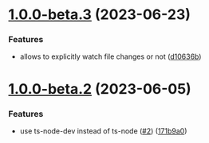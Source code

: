 # [1.0.0-beta.3](https://github.com/alliage-framework/typescript/compare/v1.0.0-beta.2...v1.0.0-beta.3) (2023-06-23)


### Features

* allows to explicitly watch file changes or not ([d10636b](https://github.com/alliage-framework/typescript/commit/d10636b548b13d3ea300d2ea42e7e9a531b665d8))

# [1.0.0-beta.2](https://github.com/alliage-framework/typescript/compare/v1.0.0-beta.1...v1.0.0-beta.2) (2023-06-05)


### Features

* use ts-node-dev instead of ts-node ([#2](https://github.com/alliage-framework/typescript/issues/2)) ([171b9a0](https://github.com/alliage-framework/typescript/commit/171b9a0a04a65e05c7649e73629b75c747a06a57))
